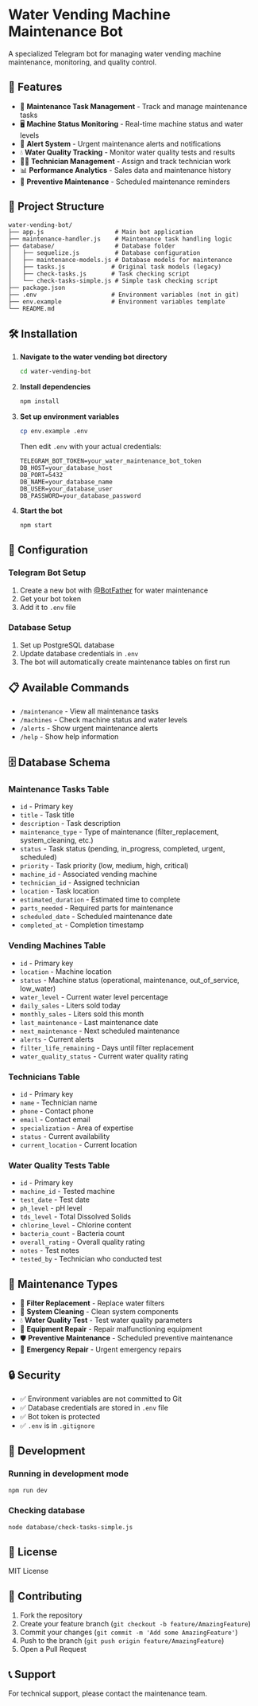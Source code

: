 # Water Vending Machine Maintenance Bot

A specialized Telegram bot for managing water vending machine maintenance, monitoring, and quality control.

## 🚰 Features

- 🔧 **Maintenance Task Management** - Track and manage maintenance tasks
- 🖥️ **Machine Status Monitoring** - Real-time machine status and water levels
- 🚨 **Alert System** - Urgent maintenance alerts and notifications
- 💧 **Water Quality Tracking** - Monitor water quality tests and results
- 👨‍🔧 **Technician Management** - Assign and track technician work
- 📊 **Performance Analytics** - Sales data and maintenance history
- 🔄 **Preventive Maintenance** - Scheduled maintenance reminders

## 📁 Project Structure

```
water-vending-bot/
├── app.js                    # Main bot application
├── maintenance-handler.js    # Maintenance task handling logic
├── database/                 # Database folder
│   ├── sequelize.js          # Database configuration
│   ├── maintenance-models.js # Database models for maintenance
│   ├── tasks.js             # Original task models (legacy)
│   ├── check-tasks.js       # Task checking script
│   └── check-tasks-simple.js # Simple task checking script
├── package.json
├── .env                     # Environment variables (not in git)
├── env.example              # Environment variables template
└── README.md
```

## 🛠️ Installation

1. **Navigate to the water vending bot directory**
   ```bash
   cd water-vending-bot
   ```

2. **Install dependencies**
   ```bash
   npm install
   ```

3. **Set up environment variables**
   ```bash
   cp env.example .env
   ```
   Then edit `.env` with your actual credentials:
   ```env
   TELEGRAM_BOT_TOKEN=your_water_maintenance_bot_token
   DB_HOST=your_database_host
   DB_PORT=5432
   DB_NAME=your_database_name
   DB_USER=your_database_user
   DB_PASSWORD=your_database_password
   ```

4. **Start the bot**
   ```bash
   npm start
   ```

## 🔧 Configuration

### Telegram Bot Setup
1. Create a new bot with [@BotFather](https://t.me/botfather) for water maintenance
2. Get your bot token
3. Add it to `.env` file

### Database Setup
1. Set up PostgreSQL database
2. Update database credentials in `.env`
3. The bot will automatically create maintenance tables on first run

## 📋 Available Commands

- `/maintenance` - View all maintenance tasks
- `/machines` - Check machine status and water levels
- `/alerts` - Show urgent maintenance alerts
- `/help` - Show help information

## 🗄️ Database Schema

### Maintenance Tasks Table
- `id` - Primary key
- `title` - Task title
- `description` - Task description
- `maintenance_type` - Type of maintenance (filter_replacement, system_cleaning, etc.)
- `status` - Task status (pending, in_progress, completed, urgent, scheduled)
- `priority` - Task priority (low, medium, high, critical)
- `machine_id` - Associated vending machine
- `technician_id` - Assigned technician
- `location` - Task location
- `estimated_duration` - Estimated time to complete
- `parts_needed` - Required parts for maintenance
- `scheduled_date` - Scheduled maintenance date
- `completed_at` - Completion timestamp

### Vending Machines Table
- `id` - Primary key
- `location` - Machine location
- `status` - Machine status (operational, maintenance, out_of_service, low_water)
- `water_level` - Current water level percentage
- `daily_sales` - Liters sold today
- `monthly_sales` - Liters sold this month
- `last_maintenance` - Last maintenance date
- `next_maintenance` - Next scheduled maintenance
- `alerts` - Current alerts
- `filter_life_remaining` - Days until filter replacement
- `water_quality_status` - Current water quality rating

### Technicians Table
- `id` - Primary key
- `name` - Technician name
- `phone` - Contact phone
- `email` - Contact email
- `specialization` - Area of expertise
- `status` - Current availability
- `current_location` - Current location

### Water Quality Tests Table
- `id` - Primary key
- `machine_id` - Tested machine
- `test_date` - Test date
- `ph_level` - pH level
- `tds_level` - Total Dissolved Solids
- `chlorine_level` - Chlorine content
- `bacteria_count` - Bacteria count
- `overall_rating` - Overall quality rating
- `notes` - Test notes
- `tested_by` - Technician who conducted test

## 🔧 Maintenance Types

- 🔧 **Filter Replacement** - Replace water filters
- 🧹 **System Cleaning** - Clean system components
- 💧 **Water Quality Test** - Test water quality parameters
- 🔨 **Equipment Repair** - Repair malfunctioning equipment
- 🛡️ **Preventive Maintenance** - Scheduled preventive maintenance
- 🚨 **Emergency Repair** - Urgent emergency repairs

## 🔒 Security

- ✅ Environment variables are not committed to Git
- ✅ Database credentials are stored in `.env` file
- ✅ Bot token is protected
- ✅ `.env` is in `.gitignore`

## 🚀 Development

### Running in development mode
```bash
npm run dev
```

### Checking database
```bash
node database/check-tasks-simple.js
```

## 📝 License

MIT License

## 🤝 Contributing

1. Fork the repository
2. Create your feature branch (`git checkout -b feature/AmazingFeature`)
3. Commit your changes (`git commit -m 'Add some AmazingFeature'`)
4. Push to the branch (`git push origin feature/AmazingFeature`)
5. Open a Pull Request

## 📞 Support

For technical support, please contact the maintenance team.
